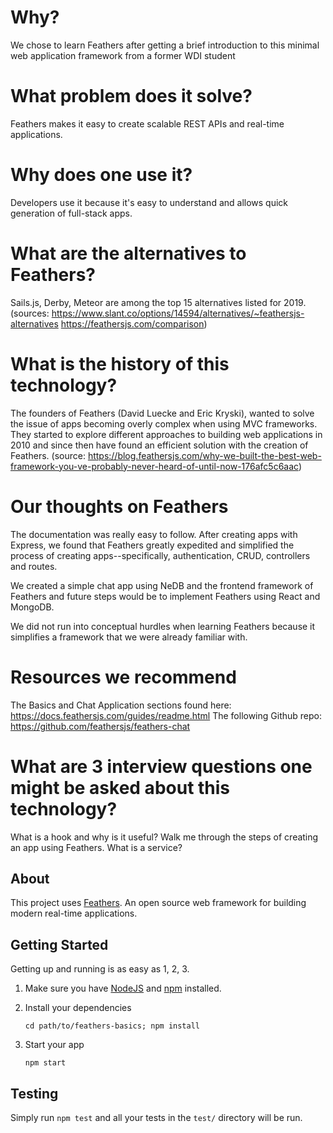 # Why? 
We chose to learn Feathers after getting a brief introduction to this minimal web application framework from a former WDI student 

# What problem does it solve?
Feathers makes it easy to create scalable REST APIs and real-time applications. 

# Why does one use it? 
Developers use it because it's easy to understand and allows quick generation of full-stack apps. 

# What are the alternatives to Feathers?
Sails.js, Derby, Meteor are among the top 15 alternatives listed for 2019. (sources: https://www.slant.co/options/14594/alternatives/~feathersjs-alternatives
https://feathersjs.com/comparison) 

# What is the history of this technology? 
The founders of Feathers (David Luecke and Eric Kryski), wanted to solve the issue of apps becoming overly complex when using MVC frameworks. They started to explore different approaches to building web applications in 2010 and since then have found an efficient solution with the creation of Feathers. (source: https://blog.feathersjs.com/why-we-built-the-best-web-framework-you-ve-probably-never-heard-of-until-now-176afc5c6aac) 

# Our thoughts on Feathers
The documentation was really easy to follow. After creating apps with Express, we found that Feathers greatly expedited and simplified the process of creating apps--specifically, authentication, CRUD, controllers and routes. 

We created a simple chat app using NeDB and the frontend framework of Feathers and future steps would be to implement Feathers using React and MongoDB. 

We did not run into conceptual hurdles when learning Feathers because it simplifies a framework that we were already familiar with. 

# Resources we recommend
The Basics and Chat Application sections found here: https://docs.feathersjs.com/guides/readme.html 
The following Github repo: https://github.com/feathersjs/feathers-chat

# What are 3 interview questions one might be asked about this technology?
What is a hook and why is it useful? 
Walk me through the steps of creating an app using Feathers. 
What is a service? 

## About

This project uses [Feathers](http://feathersjs.com). An open source web framework for building modern real-time applications.

## Getting Started

Getting up and running is as easy as 1, 2, 3.

1. Make sure you have [NodeJS](https://nodejs.org/) and [npm](https://www.npmjs.com/) installed.
2. Install your dependencies

    ```
    cd path/to/feathers-basics; npm install
    ```

3. Start your app

    ```
    npm start
    ```

## Testing

Simply run `npm test` and all your tests in the `test/` directory will be run.